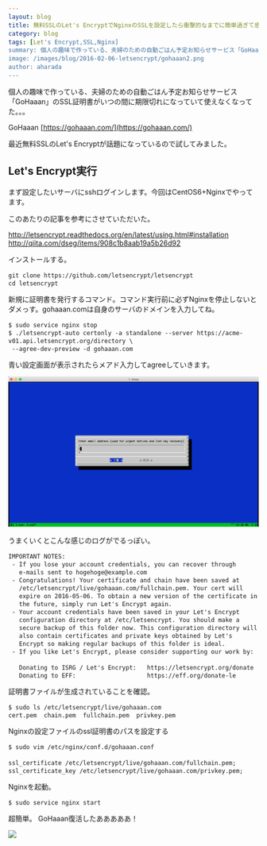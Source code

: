 ```yaml
---
layout: blog
title: 無料SSLのLet's EncryptでNginxのSSLを設定したら衝撃的なまでに簡単過ぎて感動した
category: blog
tags: [Let's Encrypt,SSL,Nginx]  
summary: 個人の趣味で作っている、夫婦のための自動ごはん予定お知らせサービス「GoHaaan」のSSL証明書がいつの間に期限切れになっていて使えなくなってた。。。
image: /images/blog/2016-02-06-letsencrypt/gohaaan2.png
author: aharada
---
```


個人の趣味で作っている、夫婦のための自動ごはん予定お知らせサービス「GoHaaan」のSSL証明書がいつの間に期限切れになっていて使えなくなってた。。。

GoHaaan
[https://gohaaan.com/](https://gohaaan.com/)

最近無料SSLのLet's Encryptが話題になっているので試してみました。

## Let's Encrypt実行

まず設定したいサーバにsshログインします。今回はCentOS6+Nginxでやってます。

このあたりの記事を参考にさせていただいた。

http://letsencrypt.readthedocs.org/en/latest/using.html#installation
http://qiita.com/dseg/items/908c1b8aab19a5b26d92

インストールする。

```
git clone https://github.com/letsencrypt/letsencrypt
cd letsencrypt
```

新規に証明書を発行するコマンド。コマンド実行前に必ずNginxを停止しないとダメっす。gohaaan.comは自身のサーバのドメインを入力してね。

```
$ sudo service nginx stop
$ ./letsencrypt-auto certonly -a standalone --server https://acme-v01.api.letsencrypt.org/directory \
 --agree-dev-preview -d gohaaan.com
```

青い設定画面が表示されたらメアド入力してagreeしていきます。

![](../images/blog/2016-02-06-letsencrypt/email.png)

うまくいくとこんな感じのログがでるっぽい。

```
IMPORTANT NOTES:
 - If you lose your account credentials, you can recover through
   e-mails sent to hogehoge@example.com
 - Congratulations! Your certificate and chain have been saved at
   /etc/letsencrypt/live/gohaaan.com/fullchain.pem. Your cert will
   expire on 2016-05-06. To obtain a new version of the certificate in
   the future, simply run Let's Encrypt again.
 - Your account credentials have been saved in your Let's Encrypt
   configuration directory at /etc/letsencrypt. You should make a
   secure backup of this folder now. This configuration directory will
   also contain certificates and private keys obtained by Let's
   Encrypt so making regular backups of this folder is ideal.
 - If you like Let's Encrypt, please consider supporting our work by:

   Donating to ISRG / Let's Encrypt:   https://letsencrypt.org/donate
   Donating to EFF:                    https://eff.org/donate-le
```

証明書ファイルが生成されていることを確認。

```
$ sudo ls /etc/letsencrypt/live/gohaaan.com
cert.pem  chain.pem  fullchain.pem  privkey.pem
```

Nginxの設定ファイルのssl証明書のパスを設定する

```
$ sudo vim /etc/nginx/conf.d/gohaaan.conf

ssl_certificate /etc/letsencrypt/live/gohaaan.com/fullchain.pem;
ssl_certificate_key /etc/letsencrypt/live/gohaaan.com/privkey.pem;
```

Nginxを起動。

```
$ sudo service nginx start
```


超簡単。
GoHaaan復活したあああああ！

![](../images/blog/2016-02-06-letsencrypt/gohaaan2.png)
